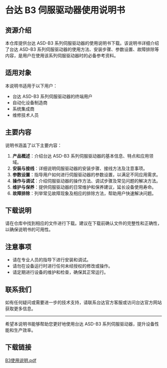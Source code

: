 # 台达 B3 伺服驱动器使用说明书

## 资源介绍

本仓库提供台达 ASD-B3 系列伺服驱动器的使用说明书下载。该说明书详细介绍了台达 ASD-B3 系列伺服驱动器的使用方法、安装步骤、参数设置、故障排除等内容，是用户在使用该系列伺服驱动器时的必备参考资料。

## 适用对象

本说明书适用于以下用户：

- 台达 ASD-B3 系列伺服驱动器的终端用户
- 自动化设备制造商
- 系统集成商
- 维修技术人员

## 主要内容

说明书涵盖了以下主要内容：

1. **产品概述**：介绍台达 ASD-B3 系列伺服驱动器的基本信息、特点和应用领域。
2. **安装与接线**：详细说明伺服驱动器的安装步骤、接线方法及注意事项。
3. **参数设置**：指导用户如何进行伺服驱动器的参数设置，以满足不同应用需求。
4. **操作与调试**：介绍伺服驱动器的操作方法、调试步骤及常见问题的解决方法。
5. **维护与保养**：提供伺服驱动器的日常维护和保养建议，延长设备使用寿命。
6. **故障排除**：列举常见故障现象及相应的排除方法，帮助用户快速解决问题。

## 下载说明

请在仓库中找到相应的文件进行下载。建议在下载前确认文件的完整性和正确性，以确保说明书的可用性。

## 注意事项

- 请在专业人员的指导下进行安装和调试。
- 请勿在设备运行时进行任何未经授权的修改或操作。
- 请定期进行设备的维护和检查，确保其正常运行。

## 联系我们

如有任何疑问或需要进一步的技术支持，请联系台达官方客服或访问台达官方网站获取更多信息。

---

希望本说明书能够帮助您更好地使用台达 ASD-B3 系列伺服驱动器，提升设备性能和生产效率。

## 下载链接

[B3使用说明.pdf](https://pan.quark.cn/s/736b7d8fcafc)
